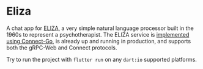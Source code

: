 # Eliza

A chat app for [ELIZA](https://en.wikipedia.org/wiki/ELIZA), a very simple natural language processor built in the 1960s to represent a psychotherapist. The ELIZA service is [implemented using Connect-Go](https://github.com/connectrpc/examples-go), is already up and running in production, and supports both the gRPC-Web and Connect protocols.

Try to run the project with `flutter run` on any `dart:io` supported platforms.

